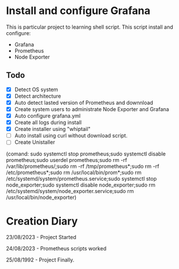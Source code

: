 # Install and configure Grafana

This is particular project to learning shell script. This script install and configure:

- Grafana
- Prometheus
- Node Exporter

## Todo

- [x] Detect OS system
- [x] Detect architecture
- [x] Auto detect lasted version of Prometheus and downnload
- [x] Create system users to administrate Node Exporter and Grafana
- [x] Auto configure grafana.yml
- [x] Create all logs during install
- [x] Create installer using "whiptail"
- [ ] Auto install using curl without download script.
- [ ] Create Unistaller

(comand: sudo systemctl stop prometheus;sudo systemctl disable prometheus;sudo userdel prometheus;sudo rm -rf /var/lib/prometheus/;sudo rm -rf /tmp/prometheus*;sudo rm -rf /etc/prometheus*;sudo rm /usr/local/bin/prom\*;sudo rm /etc/systemd/system/prometheus.service;sudo systemctl stop node_exporter;sudo systemctl disable node_exporter;sudo rm /etc/systemd/system/node_exporter.service;sudo rm /usr/local/bin/node_exporter)

#

# Creation Diary

23/08/2023 - Project Started

24/08/2023 - Prometheus scripts worked

25/08/1992 - Project Finally.

